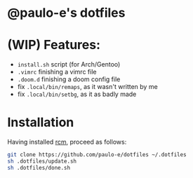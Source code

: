 # @paulo-e's dotfiles

# (WIP) Features:

- `install.sh` script (for Arch/Gentoo)
- `.vimrc` finishing a vimrc file
- `.doom.d` finishing a doom config file
- fix `.local/bin/remaps`, as it wasn't written by me
- fix `.local/bin/setbg`, as it as badly made

# Installation
Having installed [rcm](https://github.com/thoughtbot/rcm), proceed as follows:

```bash
git clone https://github.com/paulo-e/dotfiles ~/.dotfiles
sh .dotfiles/update.sh
sh .dotfiles/done.sh
```
